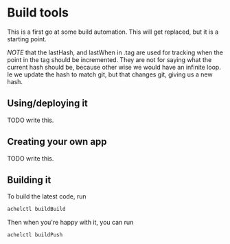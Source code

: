 # Build tools

This is a first go at some build automation. This will get replaced, but it is a starting point.

*NOTE* that the lastHash, and lastWhen in .tag are used for tracking when the point in the tag should be incremented. They are not for saying what the current hash should be, because other wise we would have an infinite loop. Ie we update the hash to match git, but that changes git, giving us a new hash.

## Using/deploying it

TODO write this.

## Creating your own app

TODO write this.

## Building it

To build the latest code, run

```bash
achelctl buildBuild
```

Then when you're happy with it, you can run

```bash
achelctl buildPush
```
